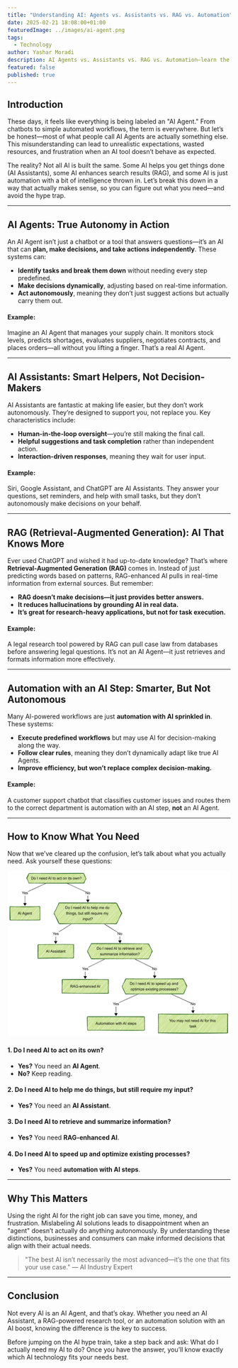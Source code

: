 ```yaml
---
title: "Understanding AI: Agents vs. Assistants vs. RAG vs. Automation"
date: 2025-02-21 18:08:00+01:00
featuredImage: ../images/ai-agent.png
tags:
  - Technology
author: Yashar Moradi
description: AI Agents vs. Assistants vs. RAG vs. Automation—learn the key differences and choose the right AI for your needs.
featured: false
published: true
---
```

## Introduction

These days, it feels like everything is being labeled an "AI Agent." From chatbots to simple automated workflows, the term is everywhere. But let’s be honest—most of what people call AI Agents are actually something else. This misunderstanding can lead to unrealistic expectations, wasted resources, and frustration when an AI tool doesn’t behave as expected.

The reality? Not all AI is built the same. Some AI helps you get things done (AI Assistants), some AI enhances search results (RAG), and some AI is just automation with a bit of intelligence thrown in. Let’s break this down in a way that actually makes sense, so you can figure out what you need—and avoid the hype trap.

---

## AI Agents: True Autonomy in Action

An AI Agent isn’t just a chatbot or a tool that answers questions—it’s an AI that can **plan, make decisions, and take actions independently**. These systems can:
- **Identify tasks and break them down** without needing every step predefined.
- **Make decisions dynamically**, adjusting based on real-time information.
- **Act autonomously**, meaning they don’t just suggest actions but actually carry them out.

#### Example:
Imagine an AI Agent that manages your supply chain. It monitors stock levels, predicts shortages, evaluates suppliers, negotiates contracts, and places orders—all without you lifting a finger. That’s a real AI Agent.

---

## AI Assistants: Smart Helpers, Not Decision-Makers

AI Assistants are fantastic at making life easier, but they don’t work autonomously. They’re designed to support you, not replace you. Key characteristics include:
- **Human-in-the-loop oversight**—you’re still making the final call.
- **Helpful suggestions and task completion** rather than independent action.
- **Interaction-driven responses**, meaning they wait for user input.

#### Example:
Siri, Google Assistant, and ChatGPT are AI Assistants. They answer your questions, set reminders, and help with small tasks, but they don’t autonomously make decisions on your behalf.

---

## RAG (Retrieval-Augmented Generation): AI That Knows More

Ever used ChatGPT and wished it had up-to-date knowledge? That’s where **Retrieval-Augmented Generation (RAG)** comes in. Instead of just predicting words based on patterns, RAG-enhanced AI pulls in real-time information from external sources. But remember:
- **RAG doesn’t make decisions—it just provides better answers.**
- **It reduces hallucinations by grounding AI in real data.**
- **It’s great for research-heavy applications, but not for task execution.**

#### Example:
A legal research tool powered by RAG can pull case law from databases before answering legal questions. It’s not an AI Agent—it just retrieves and formats information more effectively.

---

## Automation with an AI Step: Smarter, But Not Autonomous

Many AI-powered workflows are just **automation with AI sprinkled in**. These systems:
- **Execute predefined workflows** but may use AI for decision-making along the way.
- **Follow clear rules**, meaning they don’t dynamically adapt like true AI Agents.
- **Improve efficiency, but won’t replace complex decision-making.**

#### Example:
A customer support chatbot that classifies customer issues and routes them to the correct department is automation with an AI step, **not** an AI Agent.

---

## How to Know What You Need

Now that we’ve cleared up the confusion, let’s talk about what you actually need. Ask yourself these questions:

![AI Agent Decision Flow](../images/ai-agent-decision-flow.png)

#### 1. Do I need AI to **act on its own**?
- **Yes?** You need an **AI Agent**.
- **No?** Keep reading.

#### 2. Do I need AI to **help me do things, but still require my input**?
- **Yes?** You need an **AI Assistant**.

#### 3. Do I need AI to **retrieve and summarize information**?
- **Yes?** You need **RAG-enhanced AI**.

#### 4. Do I need AI to **speed up and optimize existing processes**?
- **Yes?** You need **automation with AI steps**.

---

## Why This Matters

Using the right AI for the right job can save you time, money, and frustration. Mislabeling AI solutions leads to disappointment when an "agent" doesn’t actually do anything autonomously. By understanding these distinctions, businesses and consumers can make informed decisions that align with their actual needs.

> "The best AI isn’t necessarily the most advanced—it’s the one that fits your use case." — AI Industry Expert

---

## Conclusion

Not every AI is an AI Agent, and that’s okay. Whether you need an AI Assistant, a RAG-powered research tool, or an automation solution with an AI boost, knowing the difference is the key to success.

Before jumping on the AI hype train, take a step back and ask: What do I actually need my AI to do? Once you have the answer, you’ll know exactly which AI technology fits your needs best.





